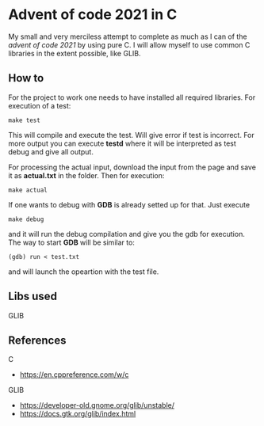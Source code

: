 # Advent of code 2021 in C

My small and very merciless attempt to complete as much as I can of the *advent
of code 2021* by using pure C. I will allow myself to use common C libraries in
the extent possible, like GLIB.

## How to

For the project to work one needs to have installed all required libraries.
For execution of a test:
```
make test
```
This will compile and execute the test. Will give error if test is incorrect.
For more output you can execute **testd** where it will be interpreted as
test debug and give all output.

For processing the actual input, download the input from the page and save it
as **actual.txt** in the folder. Then for execution:
```
make actual
```

If one wants to debug with **GDB** is already setted up for that. Just execute
```
make debug
```
and it will run the debug compilation and give you the gdb for execution. The
way to start **GDB** will be similar to:
```
(gdb) run < test.txt
```
and will launch the opeartion with the test file.

## Libs used
GLIB

## References
C
- https://en.cppreference.com/w/c

GLIB
- https://developer-old.gnome.org/glib/unstable/
- https://docs.gtk.org/glib/index.html
